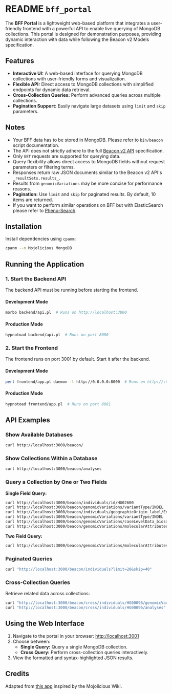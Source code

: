 
# README `bff_portal`

The **BFF Portal** is a lightweight web-based platform that integrates a user-friendly frontend with a powerful API to enable live querying of MongoDB collections. This portal is designed for demonstration purposes, providing dynamic interaction with data while following the Beacon v2 Models specification.

## Features

- **Interactive UI:** A web-based interface for querying MongoDB collections with user-friendly forms and visualization.
- **Flexible API:** Direct access to MongoDB collections with simplified endpoints for dynamic data retrieval.
- **Cross-Collection Queries:** Perform advanced queries across multiple collections.
- **Pagination Support:** Easily navigate large datasets using `limit` and `skip` parameters.

## Notes

- Your BFF data has to be stored in MongoDB. Please refer to `bin/beacon` script documentation.
- The API does not strictly adhere to the full [Beacon v2 API](https://github.com/ga4gh-beacon/beacon-framework-v2) specification.
- Only `GET` requests are supported for querying data.
- Query flexibility allows direct access to MongoDB fields without request parameters or filtering terms.
- Responses return raw JSON documents similar to the Beacon v2 API's `_resultSets.results_`.
- Results from `genomicVariations` may be more concise for performance reasons.
- **Pagination:** Use `limit` and `skip` for paginated results. By default, 10 items are returned.
- If you want to perform similar operations on BFF but with ElasticSearch please refer to [Pheno-Search](https://github.com/mrueda/pheno-search).

## Installation

Install dependencies using `cpanm`:

```bash
cpanm --n Mojolicious MongoDB
```

## Running the Application

### 1. Start the Backend API

The backend API must be running before starting the frontend.

#### Development Mode

```bash
morbo backend/api.pl  # Runs on http://localhost:3000
```

#### Production Mode

```bash
hypnotoad backend/api.pl  # Runs on port 8080
```

### 2. Start the Frontend

The frontend runs on port 3001 by default. Start it after the backend.

#### Development Mode

```bash
perl frontend/app.pl daemon -l http://0.0.0.0:8000  # Runs on http://:0.0.0.0:8000
```

#### Production Mode

```bash
hypnotoad frontend/app.pl  # Runs on port 8081
```

## API Examples

### Show Available Databases

```bash
curl http://localhost:3000/beacon/
```

### Show Collections Within a Database

```bash
curl http://localhost:3000/beacon/analyses
```

### Query a Collection by One or Two Fields

**Single Field Query:**

```bash
curl http://localhost:3000/beacon/individuals/id/HG02600
curl http://localhost:3000/beacon/genomicVariations/variantType/INDEL
curl http://localhost:3000/beacon/individuals/geographicOrigin_label/England
curl http://localhost:3000/beacon/genomicVariations/variantType/INDEL
curl http://localhost:3000/beacon/genomicVariations/caseLevelData_biosampleId/HG02600
curl http://localhost:3000/beacon/genomicVariations/molecularAttributes_geneIds/TP53
```

**Two Field Query:**

```bash
curl http://localhost:3000/beacon/genomicVariations/molecularAttributes_geneIds/ACE2/variantType/SNP
```

### Paginated Queries

```bash
curl "http://localhost:3000/beacon/individuals?limit=20&skip=40"
```

### Cross-Collection Queries

Retrieve related data across collections:

```bash
curl "http://localhost:3000/beacon/cross/individuals/HG00096/genomicVariations?limit=5&skip=10"
curl "http://localhost:3000/beacon/cross/individuals/HG00096/analyses"
```

## Using the Web Interface

1. Navigate to the portal in your browser: [http://localhost:3001](http://localhost:3001)
2. Choose between:
   - **Single Query:** Query a single MongoDB collection.
   - **Cross Query:** Perform cross-collection queries interactively.
3. View the formatted and syntax-highlighted JSON results.

## Credits

Adapted from [this app](https://gist.github.com/jshy/fa209c35d54551a70060) inspired by the Mojolicious Wiki.

